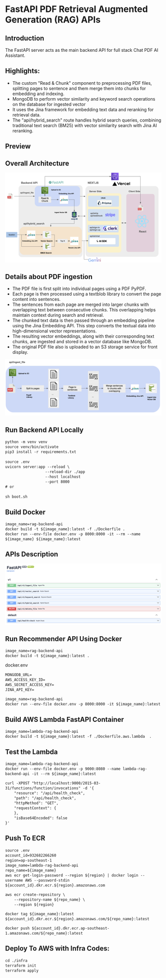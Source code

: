# FastAPI PDF Retrieval Augmented Generation (RAG) APIs

## Introduction
The FastAPI server acts as the main backend API for full stack Chat PDF AI Assistant.

## Highlights:
- The custom "Read & Chunk" component to preprocessing PDF files, splitting pages to sentence and them merge them into chunks for embedding and indexing.
- MongoDB to perform vector similarity and keyword search operations on the database for ingested vector 
- It uses the Jina framework for embedding text data and reranking for retrieval data.
- The "api/hybrid_search" route handles hybrid search queries, combining traditional text search (BM25) with vector similarity search with Jina AI reranking.

## Preview



## Overall Architecture


<img src = "images/architecture.png">

## Details about PDF ingestion

- The PDF file is first split into individual pages using a PDF PyPDF.
- Each page is then processed using a textblob library to convert the page content into sentences.
- The sentences from each page are merged into larger chunks with overlapping text between consecutive chunks. This overlapping helps maintain context during search and retrieval.
- The chunked text data is then passed through an embedding pipeline using the Jina Embedding API. This step converts the textual data into high-dimensional vector representations.
- The resulting vector embeddings, along with their corresponding text chunks, are ingested and stored in a vector database like MongoDB.
- The original PDF file also is uploaded to an S3 storage service for front display.


<img src = "images/ingest_file.png">

## Run Backend API Locally

```shell
python -m venv venv
source venv/bin/activate
pip3 install -r requirements.txt

source .env
uvicorn server:app --reload \
                  --reload-dir ./app
                  --host localhost
                  --port 8000
# or

sh boot.sh
```

## Build Docker
```shell
image_name=rag-backend-api
docker build -t ${image_name}:latest -f ./Dockerfile .
docker run --env-file docker.env -p 8000:8000 -it --rm --name ${image_name} ${image_name}:latest
```
## APIs Description

<img src="images/openAPI.png">


## Run Recommender API Using Docker

```shell
image_name=rag-backend-api
docker build -t ${image_name}:latest .
```

docker.env
```shell
MONGODB_URL=
AWS_ACCESS_KEY_ID=
AWS_SECRET_ACCESS_KEY=
JINA_API_KEY=
```
```shell
image_name=rag-backend-api
docker run --env-file docker.env -p 8000:8000 -it ${image_name}:latest
```



## Build AWS Lambda FastAPI Container
```shell
image_name=lambda-rag-backend-api
docker build -t ${image_name}:latest -f ./Dockerfile.aws.lambda  .
```

## Test the Lambda
```shell
image_name=lambda-rag-backend-api
docker run --env-file docker.env -p 9000:8080 --name lambda-rag-backend-api -it --rm ${image_name}:latest
```


```shell
curl -XPOST "http://localhost:9000/2015-03-31/functions/function/invocations" -d '{
    "resource": "/api/health_check",
    "path": "/api/health_check",
    "httpMethod": "GET",
    "requestContext": {
    },
    "isBase64Encoded": false
}'
```

## Push To ECR

```shell
source .env
account_id=932682266260
region=ap-southeast-1
image_name=lambda-rag-backend-api
repo_name=${image_name}
aws ecr get-login-password --region ${region} | docker login --username AWS --password-stdin ${account_id}.dkr.ecr.${region}.amazonaws.com
```


```shell
aws ecr create-repository \
    --repository-name ${repo_name} \
    --region ${region}
```

```shell
docker tag ${image_name}:latest ${account_id}.dkr.ecr.${region}.amazonaws.com/${repo_name}:latest
```

```shell
docker push ${account_id}.dkr.ecr.ap-southeast-1.amazonaws.com/${repo_name}:latest
```

## Deploy To AWS with Infra Codes:

```shell
cd ./infra
terraform init
terraform apply
```
